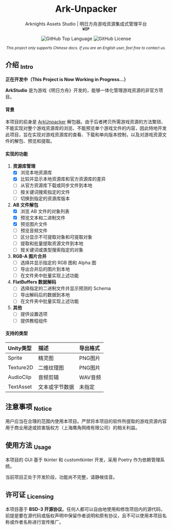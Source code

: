 <!-- 欢迎阅读 Ark-Studio 说明文档 -->
<!-- 仓库：https://github.com/isHarryh/Ark-Studio -->

<!--suppress HtmlDeprecatedAttribute -->
<div align="center" style="text-align:center">
   <h1> Ark-Unpacker </h1>
   <p>
      Arknights Assets Studio | 明日方舟游戏资源集成式管理平台 <br>
      <code><b> WIP </b></code>
   </p>
   <p>
      <img alt="GitHub Top Language" src="https://img.shields.io/github/languages/top/isHarryh/Ark-Studio?label=Python">
      <img alt="GitHub License" src="https://img.shields.io/github/license/isHarryh/Ark-Studio?label=License"/>
   </p>
   <sub>
      <i> This project only supports Chinese docs. If you are an English user, feel free to contact us. </i>
   </sub>
</div>

## 介绍 <sub>Intro</sub>

**正在开发中（This Project is Now Working in Progress...）**

**ArkStudio** 是为游戏《明日方舟》开发的，能够一体化管理游戏资源的非官方项目。

#### 背景
本项目的前身是 [ArkUnpacker](https://github.com/isHarryh/Ark-Unpacker) 解包器。由于后者拷贝所需游戏资源的方法繁琐、不能实现对整个游戏资源库的浏览、不能预览单个游戏文件的内容，因此特地开发此项目，旨在实现对游戏资源库的查看、下载和单向版本控制，以及对游戏资源文件的解包、预览和提取。

#### 实现的功能
1. **资源库管理**
    - [x] 浏览本地资源库
    - [x] 比较并显示本地资源库和官方资源库的差异
    - [ ] 从官方资源库下载或同步文件到本地
    - [ ] 按关键词搜索指定的文件
    - [ ] 切换到指定的资源库版本
2. **AB 文件解包**
    - [x] 浏览 AB 文件的对象列表
    - [x] 预览文本和二进制文件
    - [x] 预览图片文件
    - [ ] 预览音频文件
    - [ ] 区分显示不可提取对象和可提取对象
    - [ ] 提取和批量提取资源文件到本地
    - [ ] 按关键词或类型搜索指定的对象
3. **RGB-A 图片合并**
    - [ ] 选择并显示指定的 RGB 图和 Alpha 图
    - [ ] 导出合并后的图片到本地
    - [ ] 在文件夹中批量实现上述功能
4. **FlatBuffers 数据解码**
    - [ ] 选择指定的二进制文件并显示预测的 Schema
    - [ ] 导出解码后的数据到本地
    - [ ] 在文件夹中批量实现上述功能
5. **其他**
    - [ ] 提供设置选项
    - [ ] 提供教程组件

#### 支持的类型
| Unity类型 | 描述 | 导出格式 |
|:---|:---|:---|
| Sprite | 精灵图 | PNG图片 |
| Texture2D | 二维纹理图 | PNG图片 |
| AudioClip | 音频剪辑 | WAV音频 |
| TextAsset | 文本或字节数据 | 未指定 |

## 注意事项 <sub>Notice</sub>
用户应当在合理的范围内使用本项目。严禁将本项目的软件所提取的游戏资源内容用于商业用途或损害版权方（上海鹰角网络有限公司）的相关利益。

## 使用方法 <sub>Usage</sub>
本项目的 GUI 基于 tkinter 和 customtkinter 开发，采用 Poetry 作为依赖管理系统。

当前项目正处于开发阶段，功能尚不完整，请静候佳音。

## 许可证 <sub>Licensing</sub>
本项目基于 **BSD-3 开源协议**。任何人都可以自由地使用和修改项目内的源代码，前提是要在源代码或版权声明中保留作者说明和原有协议，且不可以使用本项目名称或作者名称进行宣传推广。
